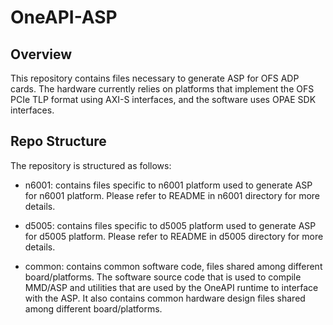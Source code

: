 # OneAPI-ASP 

## Overview
This repository contains files necessary to generate ASP for OFS ADP cards.
The hardware currently relies on platforms that implement the OFS PCIe TLP
format using AXI-S interfaces, and the software uses OPAE SDK interfaces.

## Repo Structure

The repository is structured as follows:

* n6001: contains files specific to n6001 platform used to generate ASP for n6001 platform.
Please refer to README in n6001 directory for more details.

* d5005: contains files specific to d5005 platform used to generate ASP for d5005 platform.
Please refer to README in d5005 directory for more details.

* common: contains common software code, files shared among different board/platforms. 
The software source code that is used to compile MMD/ASP and utilities that are used by the OneAPI runtime to interface with the ASP.
It also contains common hardware design files shared among different board/platforms.
